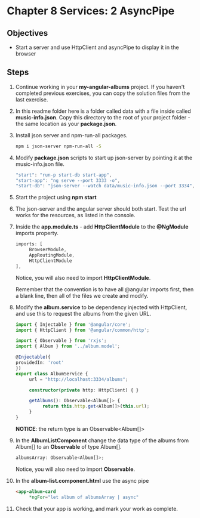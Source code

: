 # Chapter 8 Services: 2 AsyncPipe

## Objectives

- Start a server and use HttpClient and asyncPipe to display it in the browser

## Steps

1. Continue working in your **my-angular-albums** project. If you haven't completed previous exercises, you can copy the solution files from the last exercise.

1. In this readme folder here is a folder called data with a file inside called **music-info.json**. Copy this directory to the root of your project folder - the same location as your **package.json**.

1. Install json server and npm-run-all packages.

   ```bash
   npm i json-server npm-run-all -S
   ```

1. Modify **package.json** scripts to start up json-server by pointing it at the music-info.json file.

   ```javascript
   "start": "run-p start-db start-app",
   "start-app": "ng serve --port 3333 -o",
   "start-db": "json-server --watch data/music-info.json --port 3334",
   ```

1. Start the project using **npm start**

1. The json-server and the angular server should both start. Test the url works for the resources, as listed in the console.

1. Inside the **app.module.ts** - add **HttpClientModule** to the **@NgModule** imports property. 

     ```typescript
     imports: [
          BrowserModule,
          AppRoutingModule,
          HttpClientModule
     ],
     ```

     Notice, you will also need to import **HttpClientModule**.

     Remember that the convention is to have all @angular imports first, then a blank line, then all of the files we create and modify.

1. Modify the **album.service** to be dependency injected with HttpClient, and use this to request the albums from the given URL.

     ```typescript
     import { Injectable } from '@angular/core';
     import { HttpClient } from '@angular/common/http';

     import { Observable } from 'rxjs';
     import { Album } from '../album.model';

     @Injectable({
     providedIn: 'root'
     })
     export class AlbumService {
          url = "http://localhost:3334/albums";

          constructor(private http: HttpClient) { }

          getAlbums(): Observable<Album[]> {
               return this.http.get<Album[]>(this.url);
          }
     }
     ```

   **NOTICE**: the return type is an Observable<Album[]>

1. In the **AlbumListComponent** change the data type of the albums from Album[] to an **Observable** of type Album[].

     ```typescript
     albumsArray: Observable<Album[]>;
     ```

     Notice, you will also need to import **Observable**.

1. In the **album-list.component.html** use the async pipe

     ```html
     <app-album-card 
          *ngFor="let album of albumsArray | async"
     ```

1. Check that your app is working, and mark your work as complete.
